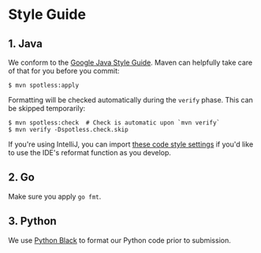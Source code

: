 # Style Guide

## 1. Java

We conform to the [Google Java Style Guide](https://google.github.io/styleguide/javaguide.html). Maven can helpfully take care of that for you before you commit:

```text
$ mvn spotless:apply
```

Formatting will be checked automatically during the `verify` phase. This can be skipped temporarily:

```text
$ mvn spotless:check  # Check is automatic upon `mvn verify`
$ mvn verify -Dspotless.check.skip
```

If you're using IntelliJ, you can import [these code style settings](https://github.com/google/styleguide/blob/gh-pages/intellij-java-google-style.xml) if you'd like to use the IDE's reformat function as you develop.

## 2. Go

Make sure you apply `go fmt`.

## 3. Python

We use [Python Black](https://github.com/psf/black) to format our Python code prior to submission.

